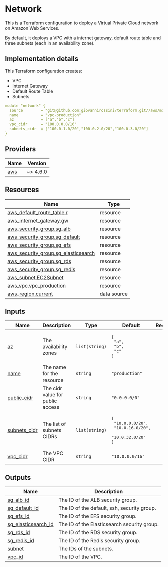 # Network
This is a Terraform configuration to deploy a Virtual Private Cloud network on Amazon Web Services.

By default, it deploys a VPC with a internet gateway, default route table and three subnets (each in an availability zone).

## Implementation details

This Terraform configuration creates:

- VPC
- Internet Gateway
- Default Route Table
- Subnets


```yaml
module "network" {
  source        = "git@github.com:giovannirossini/terraform.git//aws/modules/network"
  name          = "vpc-production"
  az            = ["a","b","c"]
  vpc_cidr      = "100.0.0.0/16"
  subnets_cidr  = ["100.0.1.0/20","100.0.2.0/20","100.0.3.0/20"]
}
```
<!-- BEGIN_TF_DOCS -->
## Providers

| Name | Version |
|------|---------|
| <a name="provider_aws"></a> [aws](#provider\_aws) | ~> 4.6.0 |

## Resources

| Name | Type |
|------|------|
| [aws_default_route_table.r](https://registry.terraform.io/providers/hashicorp/aws/latest/docs/resources/default_route_table) | resource |
| [aws_internet_gateway.gw](https://registry.terraform.io/providers/hashicorp/aws/latest/docs/resources/internet_gateway) | resource |
| [aws_security_group.sg_alb](https://registry.terraform.io/providers/hashicorp/aws/latest/docs/resources/security_group) | resource |
| [aws_security_group.sg_default](https://registry.terraform.io/providers/hashicorp/aws/latest/docs/resources/security_group) | resource |
| [aws_security_group.sg_efs](https://registry.terraform.io/providers/hashicorp/aws/latest/docs/resources/security_group) | resource |
| [aws_security_group.sg_elasticsearch](https://registry.terraform.io/providers/hashicorp/aws/latest/docs/resources/security_group) | resource |
| [aws_security_group.sg_rds](https://registry.terraform.io/providers/hashicorp/aws/latest/docs/resources/security_group) | resource |
| [aws_security_group.sg_redis](https://registry.terraform.io/providers/hashicorp/aws/latest/docs/resources/security_group) | resource |
| [aws_subnet.EC2Subnet](https://registry.terraform.io/providers/hashicorp/aws/latest/docs/resources/subnet) | resource |
| [aws_vpc.vpc_production](https://registry.terraform.io/providers/hashicorp/aws/latest/docs/resources/vpc) | resource |
| [aws_region.current](https://registry.terraform.io/providers/hashicorp/aws/latest/docs/data-sources/region) | data source |

## Inputs

| Name | Description | Type | Default | Required |
|------|-------------|------|---------|:--------:|
| <a name="input_az"></a> [az](#input\_az) | The availability zones | `list(string)` | <pre>[<br>  "a",<br>  "b",<br>  "c"<br>]</pre> | no |
| <a name="input_name"></a> [name](#input\_name) | The name for the resource | `string` | `"production"` | no |
| <a name="input_public_cidr"></a> [public\_cidr](#input\_public\_cidr) | The cidr value for public access | `string` | `"0.0.0.0/0"` | no |
| <a name="input_subnets_cidr"></a> [subnets\_cidr](#input\_subnets\_cidr) | The list of subnets CIDRs | `list(string)` | <pre>[<br>  "10.0.0.0/20",<br>  "10.0.16.0/20",<br>  "10.0.32.0/20"<br>]</pre> | no |
| <a name="input_vpc_cidr"></a> [vpc\_cidr](#input\_vpc\_cidr) | The VPC CIDR | `string` | `"10.0.0.0/16"` | no |

## Outputs

| Name | Description |
|------|-------------|
| <a name="output_sg_alb_id"></a> [sg\_alb\_id](#output\_sg\_alb\_id) | The ID of the ALB security group. |
| <a name="output_sg_default_id"></a> [sg\_default\_id](#output\_sg\_default\_id) | The ID of the default, ssh, security group. |
| <a name="output_sg_efs_id"></a> [sg\_efs\_id](#output\_sg\_efs\_id) | The ID of the EFS security group. |
| <a name="output_sg_elasticsearch_id"></a> [sg\_elasticsearch\_id](#output\_sg\_elasticsearch\_id) | The ID of the Elasticsearch security group. |
| <a name="output_sg_rds_id"></a> [sg\_rds\_id](#output\_sg\_rds\_id) | The ID of the RDS security group. |
| <a name="output_sg_redis_id"></a> [sg\_redis\_id](#output\_sg\_redis\_id) | The ID of the Redis security group. |
| <a name="output_subnet"></a> [subnet](#output\_subnet) | The IDs of the subnets. |
| <a name="output_vpc_id"></a> [vpc\_id](#output\_vpc\_id) | The ID of the VPC. |
<!-- END_TF_DOCS -->